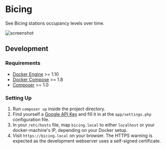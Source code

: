# Bicing

See Bicing stations occupancy levels over time.

![screenshot]


## Development

### Requirements

* [Docker Engine] >= 1.10
* [Docker Compose] >= 1.8
* [Composer] >= 1.0


### Setting Up

1. Run `composer up` inside the project directory.
2. Find yourself a [Google API Key] and fill it in at the `app/settings.php` configuration file.
3. In your `/etc/hosts` file, map `bicing.local` to either `localhost` or your docker-machine's IP, depending on your Docker setup.
4. Visit `https://bicing.local` on your browser. The HTTPS warning is expected as the development webserver uses a self-signed certificate.


[screenshot]: http://i.imgur.com/rtXZ8C4.png
[Docker Engine]: https://docs.docker.com/engine/installation/linux/docker-ce/ubuntu/
[Docker Compose]: https://github.com/docker/compose/releases
[Composer]: https://getcomposer.org/
[Google API Key]: https://developers.google.com/maps/documentation/javascript/adding-a-google-map#try-it-yourself
